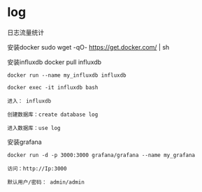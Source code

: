 # log
日志流量统计

安装docker
    sudo wget -qO- https://get.docker.com/ | sh
		
安装influxdb
    docker pull influxdb
    
    docker run --name my_influxdb influxdb
    
    docker exec -it influxdb bash
    
    进入： influxdb
    
    创建数据库：create database log
    
    进入数据库：use log

		
安装grafana	

    docker run -d -p 3000:3000 grafana/grafana --name my_grafana
    
    访问：http://Ip:3000
    
    默认用户/密码： admin/admin
